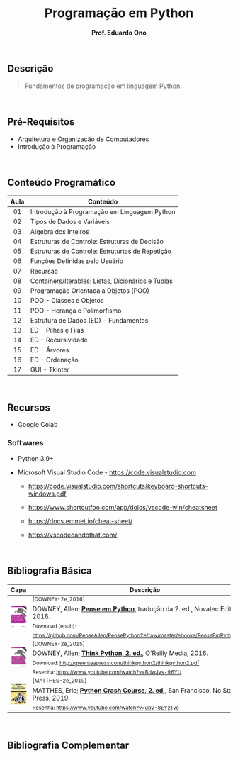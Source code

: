 
<div align="center">

# Programação em Python

__Prof. Eduardo Ono__

</div>

&nbsp;

## Descrição

> Fundamentos de programação em linguagem Python.

<br>

## Pré-Requisitos

* Arquitetura e Organização de Computadores
* Introdução à Programação

<br>

## Conteúdo Programático

| Aula | Conteúdo |
| :-: | --- |
| 01 | Introdução à Programação em Linguagem Python
| 02 | Tipos de Dados e Variáveis
| 03 | Álgebra dos Inteiros
| 04 | Estruturas de Controle: Estruturas de Decisão
| 05 | Estruturas de Controle: Estruturtas de Repetição
| 06 | Funções Definidas pelo Usuário
| 07 | Recursão
| 08 | Containers/Iterables: Listas, Dicionários e Tuplas
| 09 | Programação Orientada a Objetos (POO)
| 10 | POO - Classes e Objetos
| 11 | POO - Herança e Polimorfismo
| 12 | Estrutura de Dados (ED) - Fundamentos
| 13 | ED - Pilhas e Filas
| 14 | ED - Recursividade
| 15 | ED - Árvores
| 16 | ED - Ordenação
| 17 | GUI - Tkinter

<br>

## Recursos

* Google Colab

### Softwares

* Python 3.9+

* Microsoft Visual Studio Code - https://code.visualstudio.com

  * https://code.visualstudio.com/shortcuts/keyboard-shortcuts-windows.pdf

  * https://www.shortcutfoo.com/app/dojos/vscode-win/cheatsheet

  * https://docs.emmet.io/cheat-sheet/

  * https://vscodecandothat.com/

<br>

## Bibliografia Básica

| Capa | Descrição |
| :-: | --- |
| <img src="./referencias/capas/DOWNEY-2e_2016.jpg" alt="img" width="100px"> | <sup>[DOWNEY-2e_2016]</sup><br>DOWNEY, Allen; [__Pense em Python__](https://penseallen.github.io/PensePython2e/), tradução da 2. ed., Novatec Editora, 2016.<br><sub>Download (epub): https://github.com/PenseAllen/PensePython2e/raw/master/ebooks/PenseEmPython2e.epub</sub>
| <img src="./referencias/capas/DOWNEY-2e_2015.jpg" alt="img" width="100px"> | <sup>[DOWNEY-2e_2015]</sup><br>DOWNEY, Allen; [__Think Python, 2. ed.__](https://greenteapress.com/wp/think-python-2e/), O'Reilly Media, 2016.<br><sub>Download: http://greenteapress.com/thinkpython2/thinkpython2.pdf<br>Resenha: https://www.youtube.com/watch?v=BdwJvs-96YU</sub>
| <img src="./referencias/capas/MATTHES-2e_2019.jpg" alt="img" width="100px"> | <sup>[MATTHES-2e_2019]</sup><br>MATTHES, Eric; [__Python Crash Course, 2. ed.__](https://archive.org/details/python-crash-course-a-hands-on-project-based-introduction-to-programming_202204), San Francisco, No Starch Press, 2019.<br><sub>Resenha: https://www.youtube.com/watch?v=ubV-8EYzTyc</sub>

&nbsp;

## Bibliografia Complementar

&nbsp;
